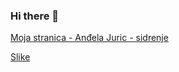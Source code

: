 ### Hi there 👋

<!--
**andjelajuric/andjelajuric** is a ✨ _special_ ✨ repository because its `README.md` (this file) appears on your GitHub profile.

Here are some ideas to get you started:

- 🔭 I’m currently working on ...
- 🌱 I’m currently learning ...
- 👯 I’m looking to collaborate on ...
- 🤔 I’m looking for help with ...
- 💬 Ask me about ...
- 📫 How to reach me: ...
- 😄 Pronouns: ...
- ⚡ Fun fact: ...
-->
<a href = "andela.html#digitalni_multimedij">Moja stranica - Anđela Juric - sidrenje</a>
<p>
<a href = "andela2.html#slike">Slike</a>

